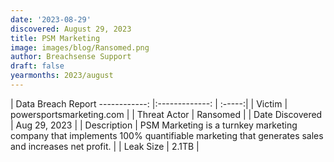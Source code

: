 ```yaml
---
date: '2023-08-29'
discovered: August 29, 2023
title: PSM Marketing
image: images/blog/Ransomed.png
author: Breachsense Support
draft: false
yearmonths: 2023/august
---
```



| Data Breach Report
------------:     |:-------------:    | :-----:|
| Victim      | powersportsmarketing.com      | 
| Threat Actor      | Ransomed      | 
| Date Discovered      | Aug 29, 2023      | 
| Description      | PSM Marketing is a turnkey marketing company that implements 100% quantifiable marketing that generates sales and increases net profit.      | 
| Leak Size      | 2.1TB      | 

